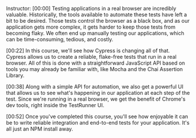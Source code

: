 Instructor: [00:00] Testing applications in a real browser are incredibly valuable. Historically, the tools available to automate these tests have left a bit to be desired. Those tests control the browser as a black box, and as our application gets more complex, it gets harder to keep those tests from becoming flaky. We often end up manually testing our applications, which can be time-consuming, tedious, and costly. 

[00:22] In this course, we'll see how Cypress is changing all of that. Cypress allows us to create a reliable, flake-free tests that run in a real browser. All of this is done with a straightforward JavaScript API based on tools you may already be familiar with, like Mocha and the Chai Assertion Library. 

[00:38] Along with a simple API for automation, we also get a powerful UI that allows us to see what's happening in our application at each step of the test. Since we're running in a real browser, we get the benefit of Chrome's dev tools, right inside the TestRunner UI. 

[00:52] Once you've completed this course, you'll see how enjoyable it can be to write reliable integration and end-to-end tests for your application. It's all just an NPM install away.